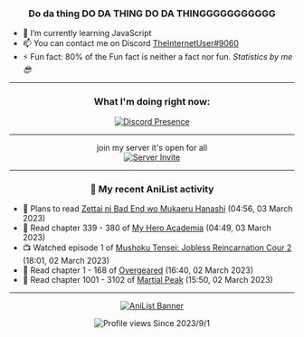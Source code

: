 <div align="center">

### Do da thing DO DA THING DO DA THINGGGGGGGGGGG
</div>

- 🌱 I’m currently learning JavaScript
- 📫 You can contact me on Discord [TheInternetUser#9060](https://discord.com/users/534117072796385300)
- ⚡ Fun fact: 80% of the Fun fact is neither a fact nor fun. _Statistics by me 😎_
<hr>

<div align="center">

### What I'm doing right now:
[![Discord Presence](https://lanyard.cnrad.dev/api/534117072796385300)](https://discord.com/users/534117072796385300)
<hr>

join my server it's open for all <br>
[![Server Invite](https://invidget.switchblade.xyz/bfYgVHxrSs)](https://discord.gg/bfYgVHxrSs)

<hr>
  
### 🌸 My recent AniList activity

</div>

<!-- ANILIST_ACTIVITY:start -->

-   📖 Plans to read [Zettai ni Bad End wo Mukaeru Hanashi](https://anilist.co/manga/161650) (04:56, 03 March 2023)
-   📖 Read chapter 339 - 380 of [My Hero Academia](https://anilist.co/manga/85486) (04:49, 03 March 2023)
-   📺 Watched episode 1 of [Mushoku Tensei: Jobless Reincarnation Cour 2](https://anilist.co/anime/127720) (18:01, 02 March 2023)
-   📖 Read chapter 1 - 168 of [Overgeared](https://anilist.co/manga/117460) (16:40, 02 March 2023)
-   📖 Read chapter 1001 - 3102 of [Martial Peak](https://anilist.co/manga/104494) (15:50, 02 March 2023)

<!-- ANILIST_ACTIVITY:end -->
<hr>

<div align="center">

[![AniList Banner](https://img.anili.st/User/929966)](https://anilist.co/user/TheInternetUser)

![Profile views](https://gpvc.arturio.dev/TheInternetUse7) Since 2023/9/1

</div>
